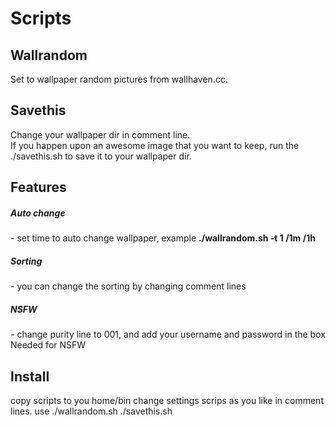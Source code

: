 # Scripts

<h2>Wallrandom</h2>

Set to wallpaper random pictures from wallhaven.cc.<br>

<h2>Savethis</h2>

Change your wallpaper dir in comment line.<br>
If you happen upon an awesome image that you want to keep, run the ./savethis.sh to save it to your wallpaper dir.

<h2>Features</h2>

<h5>Auto change</h5> - set time to auto change wallpaper, example <b>./wallrandom.sh -t 1 /1m /1h</b>
  
<h5>Sorting</h5> - you can change the sorting by changing comment lines

<h5>NSFW</h5> - change purity line to 001, and add your username and password in the box Needed for NSFW


<h2>Install</h2>

copy scripts to you home/bin
change settings scrips as you like in comment lines.
use ./wallrandom.sh ./savethis.sh
